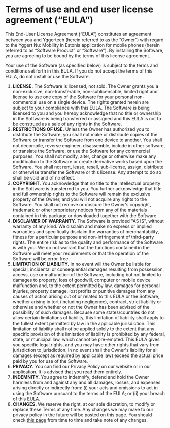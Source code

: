 # Terms of use and end user license agreement (“EULA”)
This End-User License Agreement (“EULA”) constitutes an agreement between you and Yggertech (herein referred to as the “Owner”) with regard to the Yggert Nu: Mobility in Estonia application for mobile phones (herein referred to as “Software Product” or “Software”). By installing the Software, you are agreeing to be bound by the terms of this license agreement.

Your use of the Software (as specified below) is subject to the terms and conditions set forth in this EULA. If you do not accept the terms of this EULA, do not install or use the Software.

1. **LICENSE.** The Software is licensed, not sold. The Owner grants you a non-exclusive, non-transferable, non-sublicensable, limited right and license to use one copy of the Software for your personal non-commercial use on a single device. The rights granted herein are subject to your compliance with this EULA. The Software is being licensed to you and you hereby acknowledge that no title or ownership in the Software is being transferred or assigned and this EULA is not to be construed as a sale of any rights in the Software.
2. **RESTRICTIONS OF USE.** Unless the Owner has authorized you to distribute the Software, you shall not make or distribute copies of the Software or transfer the Software from one device to another. You shall not decompile, reverse engineer, disassemble, include in other software, or translate the Software, or use the Software for any commercial purposes. You shall not modify, alter, change or otherwise make any modification to the Software or create derivative works based upon the Software. You shall not rent, lease, resell, sub-license, assign, distribute or otherwise transfer the Software or this license. Any attempt to do so shall be void and of no effect.
3. **COPYRIGHT.** You acknowledge that no title to the intellectual property in the Software is transferred to you. You further acknowledge that title and full ownership rights to the Software will remain the exclusive property of the Owner, and you will not acquire any rights to the Software. You shall not remove or obscure the Owner's copyright, trademark or other proprietary notices from any of the materials contained in this package or downloaded together with the Software.
4. **DISCLAIMER OF WARRANTY.** The Software is provided "AS IS", without warranty of any kind. We disclaim and make no express or implied warranties and specifically disclaim the warranties of merchantability, fitness for a particular purpose and non-infringement of third-party rights. The entire risk as to the quality and performance of the Software is with you. We do not warrant that the functions contained in the Software will meet your requirements or that the operation of the Software will be error-free.
5. **LIMITATION OF LIABILITY.** In no event will the Owner be liable for special, incidental or consequential damages resulting from possession, access, use or malfunction of the Software, including but not limited to damages to property, loss of goodwill, computer or mobile device malfunction and, to the extent permitted by law, damages for personal injuries, property damage, lost profits or punitive damages from any causes of action arising out of or related to this EULA or the Software, whether arising in tort (including negligence), contract, strict liability or otherwise and whether or not the Owner has been advised of the possibility of such damages.
   Because some states/countries do not allow certain limitations of liability, this limitation of liability shall apply to the fullest extent permitted by law in the applicable jurisdiction. This limitation of liability shall not be applied solely to the extent that any specific provision of this limitation of liability is prohibited by any federal, state, or municipal law, which cannot be pre-empted. This EULA gives you specific legal rights, and you may have other rights that vary from jurisdiction to jurisdiction.
   In no event shall the Owner's liability for all damages (except as required by applicable law) exceed the actual price paid by you for use of the Software.
6. **PRIVACY.** You can find our Privacy Policy on our website or in our application. It is advised that you read them entirely.
7. **INDEMNITY.** You agree to indemnify, defend and hold the Owner harmless from and against any and all damages, losses, and expenses arising directly or indirectly from: (i) your acts and omissions to act in using the Software pursuant to the terms of the EULA; or (ii) your breach of this EULA.
8. **CHANGES.** We reserve the right, at our sole discretion, to modify or replace these Terms at any time. Any changes we may make to our privacy policy in the future will be posted on this page. You should check [this page](https://github.com/OolaaPleur/Yggert-nu/blob/master/legal/privacy-policy.md) from time to time and take note of any changes.